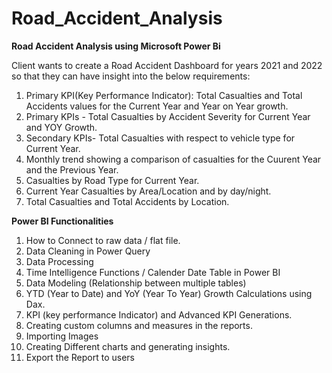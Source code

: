 # Road_Accident_Analysis

**Road Accident Analysis using Microsoft Power Bi**

Client wants to create a Road Accident Dashboard for years 2021 and 2022 so that they can have insight into the below requirements:
1. Primary KPI(Key Performance Indicator): Total Casualties and Total Accidents values for the Current Year and Year on Year growth.
2. Primary KPIs - Total Casualties by Accident Severity for Current Year and YOY Growth.
3. Secondary KPIs- Total Casualties with respect to vehicle type for Current Year.
4. Monthly trend showing a comparison of casualties for the Cuurent Year and the Previous Year.
5. Casualties by Road Type for Current Year.
6. Current Year Casualties by Area/Location and by day/night.
7. Total Casualties and Total Accidents by Location.

**Power BI Functionalities**

1. How to Connect to raw data / flat file.
2. Data Cleaning in Power Query
3. Data Processing
4. Time Intelligence Functions / Calender Date Table in Power BI
5. Data Modeling (Relationship between multiple tables)
6. YTD (Year to Date) and YoY (Year To Year) Growth Calculations using Dax.
7. KPI (key performance Indicator) and Advanced KPI Generations.
8. Creating custom columns and measures in the reports.
9. Importing Images
10. Creating Different charts and generating insights.
11. Export the Report to users
